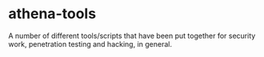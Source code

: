 # athena-tools
A number of different tools/scripts that have been put together for security work, penetration 
testing and hacking, in general.
